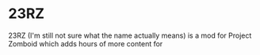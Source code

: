 # 23RZ

23RZ (I'm still not sure what the name actually means) is a mod for Project Zomboid which adds hours of more content for 
